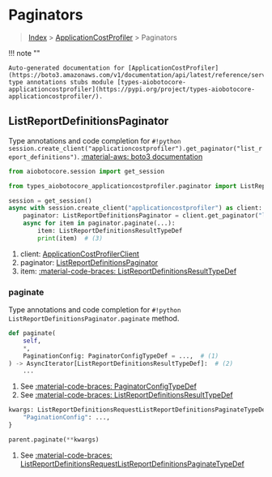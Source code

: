 # Paginators

> [Index](../README.md) > [ApplicationCostProfiler](./README.md) > Paginators

!!! note ""

    Auto-generated documentation for [ApplicationCostProfiler](https://boto3.amazonaws.com/v1/documentation/api/latest/reference/services/applicationcostprofiler.html#ApplicationCostProfiler)
    type annotations stubs module [types-aiobotocore-applicationcostprofiler](https://pypi.org/project/types-aiobotocore-applicationcostprofiler/).

## ListReportDefinitionsPaginator

Type annotations and code completion for `#!python session.create_client("applicationcostprofiler").get_paginator("list_report_definitions")`.
[:material-aws: boto3 documentation](https://boto3.amazonaws.com/v1/documentation/api/latest/reference/services/applicationcostprofiler.html#ApplicationCostProfiler.Paginator.ListReportDefinitions)

```python title="Usage example"
from aiobotocore.session import get_session

from types_aiobotocore_applicationcostprofiler.paginator import ListReportDefinitionsPaginator

session = get_session()
async with session.create_client("applicationcostprofiler") as client:  # (1)
    paginator: ListReportDefinitionsPaginator = client.get_paginator("list_report_definitions")  # (2)
    async for item in paginator.paginate(...):
        item: ListReportDefinitionsResultTypeDef
        print(item)  # (3)
```

1. client: [ApplicationCostProfilerClient](./client.md)
2. paginator: [ListReportDefinitionsPaginator](./paginators.md#listreportdefinitionspaginator)
3. item: [:material-code-braces: ListReportDefinitionsResultTypeDef](./type_defs.md#listreportdefinitionsresulttypedef) 


### paginate

Type annotations and code completion for `#!python ListReportDefinitionsPaginator.paginate` method.

```python title="Method definition"
def paginate(
    self,
    *,
    PaginationConfig: PaginatorConfigTypeDef = ...,  # (1)
) -> AsyncIterator[ListReportDefinitionsResultTypeDef]:  # (2)
    ...
```

1. See [:material-code-braces: PaginatorConfigTypeDef](./type_defs.md#paginatorconfigtypedef) 
2. See [:material-code-braces: ListReportDefinitionsResultTypeDef](./type_defs.md#listreportdefinitionsresulttypedef) 


```python title="Usage example with kwargs"
kwargs: ListReportDefinitionsRequestListReportDefinitionsPaginateTypeDef = {  # (1)
    "PaginationConfig": ...,
}

parent.paginate(**kwargs)
```

1. See [:material-code-braces: ListReportDefinitionsRequestListReportDefinitionsPaginateTypeDef](./type_defs.md#listreportdefinitionsrequestlistreportdefinitionspaginatetypedef) 
